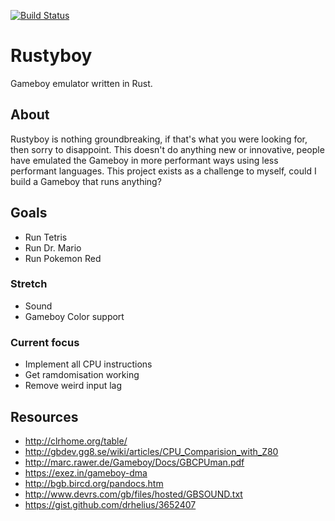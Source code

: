 [![Build Status](https://travis-ci.org/daveallie/rustyboy.svg?branch=master)](https://travis-ci.org/daveallie/rustyboy)

# Rustyboy

Gameboy emulator written in Rust.

## About

Rustyboy is nothing groundbreaking, if that's what you were looking for, then sorry to disappoint.
This doesn't do anything new or innovative, people have emulated the Gameboy in more performant ways using less 
performant languages. This project exists as a challenge to myself, could I build a Gameboy that runs anything?

## Goals
- Run Tetris
- Run Dr. Mario
- Run Pokemon Red

### Stretch
- Sound
- Gameboy Color support

### Current focus
- Implement all CPU instructions
- Get ramdomisation working
- Remove weird input lag

## Resources 

- http://clrhome.org/table/
- http://gbdev.gg8.se/wiki/articles/CPU_Comparision_with_Z80
- http://marc.rawer.de/Gameboy/Docs/GBCPUman.pdf
- https://exez.in/gameboy-dma
- http://bgb.bircd.org/pandocs.htm
- http://www.devrs.com/gb/files/hosted/GBSOUND.txt
- https://gist.github.com/drhelius/3652407
